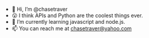 - 👋 Hi, I’m @chasetraver
- 😮 I think APIs and Python are the coolest things ever.
- 🧠 I’m currently learning javascript and node.js.
- 📫 You can reach me at chasetraver@yahoo.com
